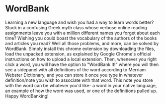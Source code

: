 # WordBank
Learning a new language and wish you had a way to learn words better? Stuck in a confusing Greek myth class whose verbose online reading assignments leave you with a million different names you forget about each time? Wishing you could boast the vocabulary of the authors of the books and articles you read? Well all those problems, and more, can be solved by WordBank.
Simply install this chrome extension by downloading the files, load the unpacked extension, as explained by Google Chrome's official instructions on how to upload a local extension. Then, whenever you right click a word, you will have the option to "WordBank It!" where you will then see a sidepanel with all definitions of the word according to Merriam Webster Dictionary, and you can store it once you type in whatever definition/note you wish to associate with that word.
This note you store with the word can be whatever you'd like- a word in your native language, an example of how the word was used, or one of the definitions pulled up.
Happy WordBanking!
